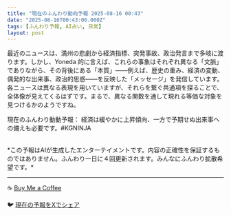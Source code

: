 ```yaml
---
title: "現在のふんわり動向予報 2025-08-16 00:43"
date: "2025-08-16T00:43:06.000Z"
tags: [ふんわり予報, AI占い, 日常]
layout: post
---
```


最近のニュースは、満州の悲劇から経済指標、突発事故、政治発言まで多岐に渡ります。しかし、Yoneda 的に言えば、これらの事象はそれぞれ異なる「文脈」でありながら、その背後にある「本質」——例えば、歴史の重み、経済の変動、偶発的な出来事、政治的思惑——を反映した「メッセージ」を発信しています。各ニュースは異なる表現を用いていますが、それらを繋ぐ共通項を探ることで、全体像が見えてくるはずです。まるで、異なる関数を通して現れる等価な対象を見つけるかのようですね。


現在のふんわり動動予報：
経済は緩やかに上昇傾向、一方で予期せぬ出来事への備えも必要です。#KGNINJA

<br>
*この予報はAIが生成したエンターテイメントです。内容の正確性を保証するものではありません。ふんわり一日に４回更新されます。みんなにふんわり拡散希望です。*

---
☕️ [Buy Me a Coffee](https://www.buymeacoffee.com/kgninja)

🐦 [現在の予報をXでシェア](https://twitter.com/intent/tweet?text=%E7%8F%BE%E5%9C%A8%E3%81%AE%E3%81%B5%E3%82%93%E3%82%8F%E3%82%8A%E4%BA%88%E5%A0%B1%3A%20%E3%80%8C%E6%9C%80%E8%BF%91%E3%81%AE%E3%83%8B%E3%83%A5%E3%83%BC%E3%82%B9%E3%81%AF%E3%80%81%E6%BA%80%E5%B7%9E%E3%81%AE%E6%82%B2%E5%8A%87%E3%81%8B%E3%82%89%E7%B5%8C%E6%B8%88%E6%8C%87%E6%A8%99%E3%80%81%E7%AA%81%E7%99%BA%E4%BA%8B%E6%95%85%E3%80%81%E6%94%BF%E6%B2%BB%E7%99%BA%E8%A8%80%E3%81%BE%E3%81%A7%E5%A4%9A%E5%B2%90%E3%81%AB%E6%B8%A1%E3%82%8A%E3%81%BE%E3%81%99%E3%80%82%E3%80%8D%23KGNINJA%20%E7%B6%9A%E3%81%8D%E3%81%AF%E3%83%96%E3%83%AD%E3%82%B0%E3%81%A7%EF%BC%81%F0%9F%91%87&url=https%3A%2F%2Fkg-ninja.github.io%2FFunwariyoso%2F)
